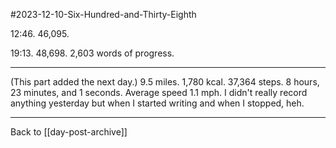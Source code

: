 #2023-12-10-Six-Hundred-and-Thirty-Eighth

12:46.  46,095.

19:13.  48,698.  2,603 words of progress.

---
(This part added the next day.)  9.5 miles.  1,780 kcal.  37,364 steps.  8 hours, 23 minutes, and 1 seconds.  Average speed 1.1 mph.  I didn't really record anything yesterday but when I started writing and when I stopped, heh.

---
Back to [[day-post-archive]]